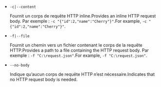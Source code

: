 * `-c|--content`

  <span data-ttu-id="d7614-101">Fournit un corps de requête HTTP inline.</span><span class="sxs-lookup"><span data-stu-id="d7614-101">Provides an inline HTTP request body.</span></span> <span data-ttu-id="d7614-102">Par exemple : `-c "{"id":2,"name":"Cherry"}"`.</span><span class="sxs-lookup"><span data-stu-id="d7614-102">For example, `-c "{"id":2,"name":"Cherry"}"`.</span></span>

* `-f|--file`

  <span data-ttu-id="d7614-103">Fournit un chemin vers un fichier contenant le corps de la requête HTTP.</span><span class="sxs-lookup"><span data-stu-id="d7614-103">Provides a path to a file containing the HTTP request body.</span></span> <span data-ttu-id="d7614-104">Par exemple : `-f "C:\request.json"`.</span><span class="sxs-lookup"><span data-stu-id="d7614-104">For example, `-f "C:\request.json"`.</span></span>

* `--no-body`

  <span data-ttu-id="d7614-105">Indique qu’aucun corps de requête HTTP n’est nécessaire.</span><span class="sxs-lookup"><span data-stu-id="d7614-105">Indicates that no HTTP request body is needed.</span></span>
